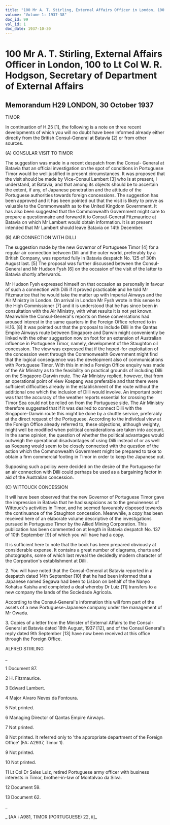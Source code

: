 ```yaml
---
title: "100 Mr A. T. Stirling, External Affairs Officer in London, 100 to Lt Col W. R. Hodgson, Secretary of Department of External Affairs"
volume: "Volume 1: 1937-38"
doc_id: 99
vol_id: 1
doc_date: 1937-10-30
---
```


# 100 Mr A. T. Stirling, External Affairs Officer in London, 100 to Lt Col W. R. Hodgson, Secretary of Department of External Affairs

## Memorandum H29 LONDON, 30 October 1937

TIMOR

In continuation of H.25 [1], the following is a note on three recent developments of which you will no doubt have been informed already either directly from the British Consul-General at Batavia [2] or from other sources.

(A) CONSULAR VISIT TO TIMOR

The suggestion was made in a recent despatch from the Consul- General at Batavia that an official investigation on the spot of conditions in Portuguese Timor would be well justified in present circumstances. It was proposed that the visit should be made by Vice-Consul Lambert [3] who is at present, I understand, at Batavia, and that among its objects should be to ascertain the extent, if any, of Japanese penetration and the attitude of the Portuguese authorities towards foreign concessions. The suggestion has been approved and it has been pointed out that the visit is likely to prove as valuable to the Commonwealth as to the United Kingdom Government. It has also been suggested that the Commonwealth Government might care to prepare a questionnaire and forward it to Consul-General Fitzmaurice at Batavia on which Mr Lambert would obtain information. It is at present intended that Mr Lambert should leave Batavia on 14th December.

(B) AIR CONNECTION WITH DILLI

The suggestion made by the new Governor of Portuguese Timor [4] for a regular air connection betwcen Dilli and the outer world, preferably by a British Company, was reported fully in Batavia despatch No. 125 of 30th August last. [5] The proposal was further discussed between the Consul-General and Mr Hudson Fysh [6] on the occasion of the visit of the latter to Batavia shortly afterwards.

Mr Hudson Fysh expressed himself on that occasion as personally in favour of such a connection with Dilli if it proved practicable and he told Mr Fitzmaurice that he would take the matter up with Imperial Airways and the Air Ministry in London. On arrival in London Mr Fysh wrote in this sense to the High Commissioner [7] and it is understood that he has since been in consultation with the Air Ministry, with what results it is not yet known. Meanwhile the Consul-General's reports on these conversations had aroused interest in the same quarters in the Foreign Office referred to in H.16. [8] It was pointed out that the proposal to include Dilli in the Qantas Empire Airways route between Singapore and Darwin might conveniently be linked with the other suggestion now on foot for an extension of Australian influence in Portuguese Timor, namely, development of the Staughton oil concession. The view was expressed that if the hoped-for exploitation of the concession went through the Commonwealth Government might find that the logical consequence was the development also of communications with Portuguese Timor. With this in mind a Foreign Office enquiry was made of the Air Ministry as to the feasibility on practical grounds of including Dilli on the Singapore-Darwin route. The Air Ministry replied, however, that from an operational point of view Koepang was preferable and that there were sufficient difficulties already in the establishment of the route without the additional one which the inclusion of Dilli would involve. An important point was that the accuracy of the weather reports essential for crossing the Timor Sea could not be relied on from the Portuguese side. The Air Ministry therefore suggested that if it was desired to connect Dilli with the Singapore-Darwin route this might be done by a shuttle service, preferably at the direct request of the Portuguese. According to the individual view at the Foreign Office already referred to, these objections, although weighty, might well be modified when political considerations are taken into account. In the same opinion, the question of whether the political advantages would outweigh the operational disadvantages of using Dilli instead of or as well as Koepang would seem to be closely connected with the question of the action which the Commonwealth Government might be prepared to take to obtain a firm commercial footing in Timor in order to keep the Japanese out.

Supposing such a policy were decided on the desire of the Portuguese for an air connection with Dilli could perhaps be used as a bargaining factor in aid of the Australian concession.

(C) WITTOUCK CONCESSION

It will have been observed that the new Governor of Portuguese Timor gave the impression in Batavia that he had suspicions as to the genuineness of Wittouck's activities in Timor, and he seemed favourably disposed towards the continuance of the Staughton concession. Meanwhile, a copy has been received here of an elaborate volume descriptive of the investigations pursued in Portuguese Timor by the Allied Mining Corporation. This publication has been commented on at length in Batavia despatch No. 137 of 10th September [9] of which you will have had a copy.

It is sufficient here to note that the book has been prepared obviously at considerable expense. It contains a great number of diagrams, charts and photographs, some of which last reveal the decidedly modern character of the Corporation's establishment at Dilli.

2\. You will have noted that the Consul-General at Batavia reported in a despatch dated 14th September [10] that he had been informed that a Japanese named Segawa had been to Lisbon on behalf of the Nanyo Kohatsu Kaisha and completed a deal whereby Dr Luiz [11] transfers to a new company the lands of the Sociedade Agricola.

According to the Consul-General's information this will form part of the assets of a new Portuguese-Japanese company under the management of Mr Owada.

3\. Copies of a letter from the Minister of External Affairs to the Consul-General at Batavia dated 18th August, 1937 [12], and of the Consul General's reply dated 9th September [13] have now been received at this office through the Foreign Office.

ALFRED STIRLING

_

1 Document 87.

2 H. Fitzmaurice.

3 Edward Lambert.

4 Major Alvaro Neves da Fontoura.

5 Not printed.

6 Managing Director of Qantas Empire Airways.

7 Not printed.

8 Not printed. It referred only to 'the appropriate department of the Foreign Office' (FA: A2937, Timor 1).

9 Not printed.

10 Not printed.

11 Lt Col Dr Sales Luiz, retired Portuguese army officer with business interests in Timor, brother-in-law of Montalvao da Silva.

12 Document 59.

13 Document 62.

_

_ [AA : A981, TIMOR (PORTUGUESE) 22, ii]_
